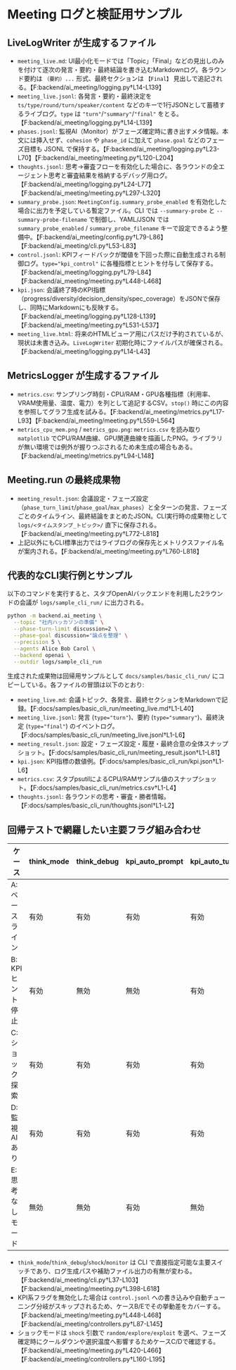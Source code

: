 # Meeting ログと検証用サンプル

## LiveLogWriter が生成するファイル
- `meeting_live.md`: UI最小化モードでは「Topic」「Final」などの見出しのみを付けて逐次の発言・要約・最終結論を書き込むMarkdownログ。各ラウンド要約は `（要約）...` 形式、最終セクションは `【Final】` 見出しで追記される。【F:backend/ai_meeting/logging.py†L14-L139】
- `meeting_live.jsonl`: 各発言・要約・最終決定を `ts/type/round/turn/speaker/content` などのキーで1行JSONとして蓄積するライブログ。`type` は `"turn"`/`"summary"`/`"final"` をとる。【F:backend/ai_meeting/logging.py†L14-L139】
- `phases.jsonl`: 監視AI（Monitor）がフェーズ確定時に書き出すメタ情報。本文には挿入せず、`cohesion` や `phase_id` に加えて `phase.goal` などのフェーズ目標も JSONL で保持する。【F:backend/ai_meeting/logging.py†L23-L70】【F:backend/ai_meeting/meeting.py†L120-L204】
- `thoughts.jsonl`: 思考→審査フローを有効化した場合に、各ラウンドの全エージェント思考と審査結果を格納するデバッグ用ログ。【F:backend/ai_meeting/logging.py†L24-L77】【F:backend/ai_meeting/meeting.py†L297-L320】
- `summary_probe.json`: `MeetingConfig.summary_probe_enabled` を有効化した場合に出力を予定している暫定ファイル。CLI では `--summary-probe` と `--summary-probe-filename` で制御し、YAML/JSON では `summary_probe_enabled` / `summary_probe_filename` キーで設定できるよう整備中。【F:backend/ai_meeting/config.py†L79-L86】【F:backend/ai_meeting/cli.py†L53-L83】
- `control.jsonl`: KPIフィードバックが閾値を下回った際に自動生成される制御ログ。`type="kpi_control"` に各種指標とヒントを付与して保存する。【F:backend/ai_meeting/logging.py†L79-L84】【F:backend/ai_meeting/meeting.py†L448-L468】
- `kpi.json`: 会議終了時のKPI指標（progress/diversity/decision_density/spec_coverage）をJSONで保存し、同時にMarkdownにも反映する。【F:backend/ai_meeting/logging.py†L128-L139】【F:backend/ai_meeting/meeting.py†L531-L537】
- `meeting_live.html`: 将来のHTMLビューア用にパスだけ予約されているが、現状は未書き込み。`LiveLogWriter` 初期化時にファイルパスが確保される。【F:backend/ai_meeting/logging.py†L14-L43】

## MetricsLogger が生成するファイル
- `metrics.csv`: サンプリング時刻・CPU/RAM・GPU各種指標（利用率、VRAM使用量、温度、電力）を列として追記するCSV。`stop()` 時にこの内容を参照してグラフ生成を試みる。【F:backend/ai_meeting/metrics.py†L17-L93】【F:backend/ai_meeting/meeting.py†L559-L564】
- `metrics_cpu_mem.png` / `metrics_gpu.png`: `metrics.csv` を読み取り `matplotlib` でCPU/RAM曲線、GPU関連曲線を描画したPNG。ライブラリが無い環境では例外が握りつぶされるため未生成の場合もある。【F:backend/ai_meeting/metrics.py†L94-L148】

## Meeting.run の最終成果物
- `meeting_result.json`: 会議設定・フェーズ設定（`phase_turn_limit`/`phase_goal`/`max_phases`）と全ターンの発言、フェーズごとのタイムライン、最終結論をまとめたJSON。CLI実行時の成果物として `logs/<タイムスタンプ_トピック>/` 直下に保存される。【F:backend/ai_meeting/meeting.py†L772-L818】
- 上記以外にもCLI標準出力ではライブログの保存先とメトリクスファイル名が案内される。【F:backend/ai_meeting/meeting.py†L760-L818】

## 代表的なCLI実行例とサンプル
以下のコマンドを実行すると、スタブOpenAIバックエンドを利用した2ラウンドの会議が `logs/sample_cli_run/` に出力される。

```bash
python -m backend.ai_meeting \
  --topic "社内ハッカソンの準備" \
  --phase-turn-limit discussion=2 \
  --phase-goal discussion="論点を整理" \
  --precision 5 \
  --agents Alice Bob Carol \
  --backend openai \
  --outdir logs/sample_cli_run
```

生成された成果物は回帰用サンプルとして `docs/samples/basic_cli_run/` にコピーしている。各ファイルの冒頭は以下のとおり:

- `meeting_live.md`: 会議トピック、各発言、最終セクションをMarkdownで記録。【F:docs/samples/basic_cli_run/meeting_live.md†L1-L40】
- `meeting_live.jsonl`: 発言 (`type="turn"`)、要約 (`type="summary"`)、最終決定 (`type="final"`) のイベントログ。【F:docs/samples/basic_cli_run/meeting_live.jsonl†L1-L6】
- `meeting_result.json`: 設定・フェーズ設定・履歴・最終合意の全体スナップショット。【F:docs/samples/basic_cli_run/meeting_result.json†L1-L81】
- `kpi.json`: KPI指標の数値例。【F:docs/samples/basic_cli_run/kpi.json†L1-L6】
- `metrics.csv`: スタブpsutilによるCPU/RAMサンプル値のスナップショット。【F:docs/samples/basic_cli_run/metrics.csv†L1-L4】
- `thoughts.jsonl`: 各ラウンドの思考・審査・勝者情報。【F:docs/samples/basic_cli_run/thoughts.jsonl†L1-L2】

## 回帰テストで網羅したい主要フラグ組み合わせ
| ケース | think_mode | think_debug | kpi_auto_prompt | kpi_auto_tune | shock | monitor | 目的 |
| --- | --- | --- | --- | --- | --- | --- | --- |
| A: ベースライン | 有効 | 有効 | 有効 | 有効 | off | 無効 | 既定動作と標準ログ生成の確認 |
| B: KPIヒント停止 | 有効 | 無効 | 無効 | 有効 | off | 無効 | `control.jsonl` の非出力とKPI自動調整のみを確認 |
| C: ショック探索 | 有効 | 有効 | 有効 | 有効 | explore | 無効 | ショックモードによる選択温度・ペナルティ調整を検証 |
| D: 監視AIあり | 有効 | 有効 | 有効 | 有効 | random | 有効 | `phases.jsonl` 生成とショック寿命の連動確認 |
| E: 思考なしモード | 無効 | 無効 | 有効 | 無効 | exploit | 無効 | 旧来の発言生成フローと`thoughts.jsonl`非生成の確認 |

- `think_mode`/`think_debug`/`shock`/`monitor` は CLI で直接指定可能な主要スイッチであり、ログ生成パスや補助ファイル出力の有無が変わる。【F:backend/ai_meeting/cli.py†L37-L103】【F:backend/ai_meeting/meeting.py†L398-L618】
- KPI系フラグを無効化した場合は `control.jsonl` への書き込みや自動チューニング分岐がスキップされるため、ケースB/Eでその挙動差をカバーする。【F:backend/ai_meeting/meeting.py†L448-L468】【F:backend/ai_meeting/controllers.py†L87-L145】
- ショックモードは `shock` 引数で `random/explore/exploit` を選べ、フェーズ確定時にクールダウンや選択温度へ影響するためケースC/Dで確認する。【F:backend/ai_meeting/meeting.py†L420-L466】【F:backend/ai_meeting/controllers.py†L160-L195】
